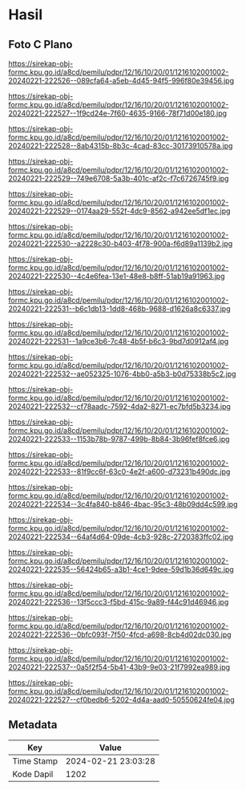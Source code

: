 # Hasil

## Foto C Plano

https://sirekap-obj-formc.kpu.go.id/a8cd/pemilu/pdpr/12/16/10/20/01/1216102001002-20240221-222526--089cfa64-a5eb-4d45-94f5-996f80e39456.jpg

https://sirekap-obj-formc.kpu.go.id/a8cd/pemilu/pdpr/12/16/10/20/01/1216102001002-20240221-222527--1f9cd24e-7f60-4635-9166-78f71d00e180.jpg

https://sirekap-obj-formc.kpu.go.id/a8cd/pemilu/pdpr/12/16/10/20/01/1216102001002-20240221-222528--8ab4315b-8b3c-4cad-83cc-30173910578a.jpg

https://sirekap-obj-formc.kpu.go.id/a8cd/pemilu/pdpr/12/16/10/20/01/1216102001002-20240221-222529--749e6708-5a3b-401c-af2c-f7c6726745f9.jpg

https://sirekap-obj-formc.kpu.go.id/a8cd/pemilu/pdpr/12/16/10/20/01/1216102001002-20240221-222529--0174aa29-552f-4dc9-8562-a942ee5df1ec.jpg

https://sirekap-obj-formc.kpu.go.id/a8cd/pemilu/pdpr/12/16/10/20/01/1216102001002-20240221-222530--a2228c30-b403-4f78-900a-f6d89a1139b2.jpg

https://sirekap-obj-formc.kpu.go.id/a8cd/pemilu/pdpr/12/16/10/20/01/1216102001002-20240221-222530--4c4e6fea-13e1-48e8-b8ff-51ab19a91963.jpg

https://sirekap-obj-formc.kpu.go.id/a8cd/pemilu/pdpr/12/16/10/20/01/1216102001002-20240221-222531--b6c1db13-1dd8-468b-9688-d1626a8c6337.jpg

https://sirekap-obj-formc.kpu.go.id/a8cd/pemilu/pdpr/12/16/10/20/01/1216102001002-20240221-222531--1a9ce3b6-7c48-4b5f-b6c3-9bd7d0912af4.jpg

https://sirekap-obj-formc.kpu.go.id/a8cd/pemilu/pdpr/12/16/10/20/01/1216102001002-20240221-222532--ae052325-1076-4bb0-a5b3-b0d75338b5c2.jpg

https://sirekap-obj-formc.kpu.go.id/a8cd/pemilu/pdpr/12/16/10/20/01/1216102001002-20240221-222532--cf78aadc-7592-4da2-8271-ec7bfd5b3234.jpg

https://sirekap-obj-formc.kpu.go.id/a8cd/pemilu/pdpr/12/16/10/20/01/1216102001002-20240221-222533--1153b78b-9787-499b-8b84-3b96fef8fce6.jpg

https://sirekap-obj-formc.kpu.go.id/a8cd/pemilu/pdpr/12/16/10/20/01/1216102001002-20240221-222533--81f9cc6f-63c0-4e2f-a600-d73231b490dc.jpg

https://sirekap-obj-formc.kpu.go.id/a8cd/pemilu/pdpr/12/16/10/20/01/1216102001002-20240221-222534--3c4fa840-b846-4bac-95c3-48b09dd4c599.jpg

https://sirekap-obj-formc.kpu.go.id/a8cd/pemilu/pdpr/12/16/10/20/01/1216102001002-20240221-222534--64af4d64-09de-4cb3-928c-2720383ffc02.jpg

https://sirekap-obj-formc.kpu.go.id/a8cd/pemilu/pdpr/12/16/10/20/01/1216102001002-20240221-222535--56424b65-a3b1-4ce1-9dee-59d1b36d649c.jpg

https://sirekap-obj-formc.kpu.go.id/a8cd/pemilu/pdpr/12/16/10/20/01/1216102001002-20240221-222536--13f5ccc3-f5bd-415c-9a89-f44c91d46946.jpg

https://sirekap-obj-formc.kpu.go.id/a8cd/pemilu/pdpr/12/16/10/20/01/1216102001002-20240221-222536--0bfc093f-7f50-4fcd-a698-8cb4d02dc030.jpg

https://sirekap-obj-formc.kpu.go.id/a8cd/pemilu/pdpr/12/16/10/20/01/1216102001002-20240221-222537--0a5f2f54-5b41-43b9-9e03-21f7992ea989.jpg

https://sirekap-obj-formc.kpu.go.id/a8cd/pemilu/pdpr/12/16/10/20/01/1216102001002-20240221-222527--cf0bedb6-5202-4d4a-aad0-50550624fe04.jpg


## Metadata

| Key        | Value               |
| ---------- | ------------------- |
| Time Stamp | 2024-02-21 23:03:28 |
| Kode Dapil | 1202                |




